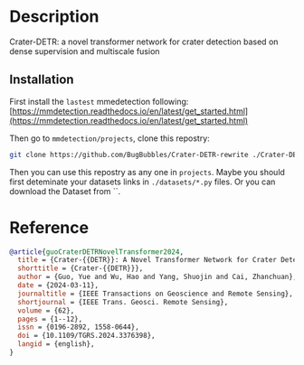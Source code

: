 # Description
Crater-DETR: a novel transformer network for crater detection based on dense supervision and multiscale fusion

## Installation
First install the `lastest` mmedetection following: [https://mmdetection.readthedocs.io/en/latest/get_started.html](https://mmdetection.readthedocs.io/en/latest/get_started.html)

Then go to `mmdetection/projects`, clone this repostry:
```bash
git clone https://github.com/BugBubbles/Crater-DETR-rewrite ./Crater-DETR
```

Then you can use this repostry as any one in `projects`. Maybe you should first deteminate your datasets links in `./datasets/*.py` files. Or you can download the Dataset from ``.

# Reference
```bibtex
@article{guoCraterDETRNovelTransformer2024,
  title = {Crater-{{DETR}}: A Novel Transformer Network for Crater Detection Based on Dense Supervision and Multiscale Fusion},
  shorttitle = {Crater-{{DETR}}},
  author = {Guo, Yue and Wu, Hao and Yang, Shuojin and Cai, Zhanchuan},
  date = {2024-03-11},
  journaltitle = {IEEE Transactions on Geoscience and Remote Sensing},
  shortjournal = {IEEE Trans. Geosci. Remote Sensing},
  volume = {62},
  pages = {1--12},
  issn = {0196-2892, 1558-0644},
  doi = {10.1109/TGRS.2024.3376398},
  langid = {english},
}
```